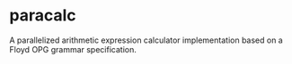 # paracalc
A parallelized arithmetic expression calculator implementation based on a Floyd OPG grammar specification.
